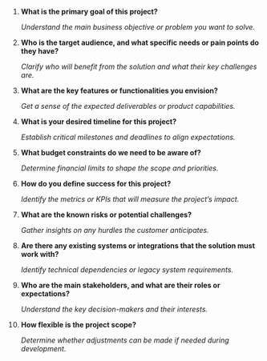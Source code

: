1. **What is the primary goal of this project?**
    
    *Understand the main business objective or problem you want to solve.*
    
2. **Who is the target audience, and what specific needs or pain points do they have?**
    
    *Clarify who will benefit from the solution and what their key challenges are.*
    
3. **What are the key features or functionalities you envision?**
    
    *Get a sense of the expected deliverables or product capabilities.*
    
4. **What is your desired timeline for this project?**
    
    *Establish critical milestones and deadlines to align expectations.*
    
5. **What budget constraints do we need to be aware of?**
    
    *Determine financial limits to shape the scope and priorities.*
    
6. **How do you define success for this project?**
    
    *Identify the metrics or KPIs that will measure the project’s impact.*
    
7. **What are the known risks or potential challenges?**
    
    *Gather insights on any hurdles the customer anticipates.*
    
8. **Are there any existing systems or integrations that the solution must work with?**
    
    *Identify technical dependencies or legacy system requirements.*
    
9. **Who are the main stakeholders, and what are their roles or expectations?**
    
    *Understand the key decision-makers and their interests.*
    
10. **How flexible is the project scope?**
    
    *Determine whether adjustments can be made if needed during development.*